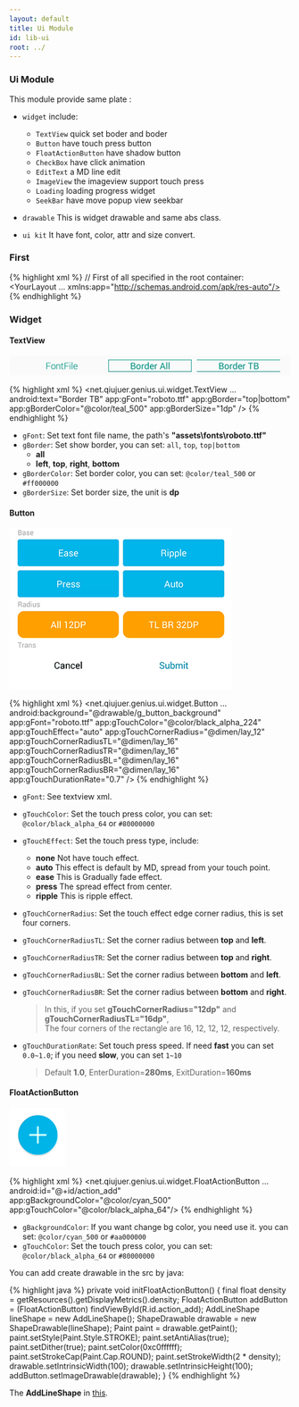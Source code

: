 ```yaml
---
layout: default
title: Ui Module
id: lib-ui
root: ../
---
```


### Ui Module

This module provide same plate :

* `widget` include:

    * `TextView` quick set boder and boder
    * `Button` have touch press button
    * `FloatActionButton` have shadow button
    * `CheckBox` have click animation
    * `EditText` a MD line edit    
    * `ImageView` the imageview support touch press
    * `Loading` loading progress widget
    * `SeekBar` have move popup view seekbar
    
* `drawable` This is widget drawable and same abs class.
* `ui kit` It have font, color, attr and size convert.


### First 

{% highlight xml %}
// First of all specified in the root container:
<YourLayout
    ...
    xmlns:app="http://schemas.android.com/apk/res-auto"/>
{% endhighlight %}


### Widget 

#### TextView 

![Img](../assets/images/textview.png)

{% highlight xml %}
<net.qiujuer.genius.ui.widget.TextView
    ...
    android:text="Border TB"
    app:gFont="roboto.ttf"
    app:gBorder="top|bottom"
    app:gBorderColor="@color/teal_500"
    app:gBorderSize="1dp" />
{% endhighlight %}

* `gFont`: Set text font file name, the path's **"assets\fonts\roboto.ttf"**
* `gBorder`: Set show border, you can set: `all`, `top`, `top|bottom`
    * **all** 
    * **left**, **top**, **right**, **bottom**
* `gBorderColor`: Set border color, you can set: `@color/teal_500` or `#ff000000`
* `gBorderSize`: Set border size, the unit is **dp**


#### Button 

![Img](../assets/images/button.gif)

{% highlight xml %}
 <net.qiujuer.genius.ui.widget.Button
    ...
    android:background="@drawable/g_button_background"
    app:gFont="roboto.ttf"
    app:gTouchColor="@color/black_alpha_224"
    app:gTouchEffect="auto"
    app:gTouchCornerRadius="@dimen/lay_12"
    app:gTouchCornerRadiusTL="@dimen/lay_16"
    app:gTouchCornerRadiusTR="@dimen/lay_16"
    app:gTouchCornerRadiusBL="@dimen/lay_16"
    app:gTouchCornerRadiusBR="@dimen/lay_16"
    app:gTouchDurationRate="0.7" />
{% endhighlight %}

* `gFont`: See textview xml.
* `gTouchColor`: Set the touch press color, you can set: `@color/black_alpha_64` or `#80000000`
* `gTouchEffect`: Set the touch press type, include:
    * **none** Not have touch effect.
    * **auto** This effect is default by MD, spread from your touch point.
    * **ease** This is Gradually fade effect.
    * **press** The spread effect from center.
    * **ripple** This is ripple effect.
* `gTouchCornerRadius`: Set the touch effect edge corner radius, this is set four corners.
* `gTouchCornerRadiusTL`: Set the corner radius between **top** and **left**.
* `gTouchCornerRadiusTR`: Set the corner radius between **top** and **right**.
* `gTouchCornerRadiusBL`: Set the corner radius between **bottom** and **left**.
* `gTouchCornerRadiusBR`: Set the corner radius between **bottom** and **right**.
 
    > In this, if you set **gTouchCornerRadius="12dp"** and **gTouchCornerRadiusTL="16dp"**,  
    > The four corners of the rectangle are 16, 12, 12, 12, respectively.
* `gTouchDurationRate`: Set touch press speed. 
If need **fast** you can set `0.0~1.0`; if you need **slow**, you can set `1~10`
 
    > Default **1.0**, EnterDuration=**280ms**, ExitDuration=**160ms**
    
    
    
#### FloatActionButton 

![Img](../assets/images/fab.gif)

{% highlight xml %}
<net.qiujuer.genius.ui.widget.FloatActionButton
    ... 
    android:id="@+id/action_add"    
    app:gBackgroundColor="@color/cyan_500"
    app:gTouchColor="@color/black_alpha_64"/>
{% endhighlight %}

* `gBackgroundColor`: If you want change bg color, you need use it. you can set: `@color/cyan_500` or `#aa000000`
* `gTouchColor`: Set the touch press color, you can set: `@color/black_alpha_64` or `#80000000`

You can add create drawable in the src by java:

{% highlight java %}
private void initFloatActionButton() {
    final float density = getResources().getDisplayMetrics().density;
    FloatActionButton addButton = (FloatActionButton) findViewById(R.id.action_add);
    AddLineShape lineShape = new AddLineShape();
    ShapeDrawable drawable = new ShapeDrawable(lineShape);
    Paint paint = drawable.getPaint();
    paint.setStyle(Paint.Style.STROKE);
    paint.setAntiAlias(true);
    paint.setDither(true);
    paint.setColor(0xc0ffffff);
    paint.setStrokeCap(Paint.Cap.ROUND);
    paint.setStrokeWidth(2 * density);
    drawable.setIntrinsicWidth(100);
    drawable.setIntrinsicHeight(100);
    addButton.setImageDrawable(drawable);
}
{% endhighlight %}

The **AddLineShape** in [this](https://github.com/qiujuer/Genius-Android/blob/master/caprice/sample/src/main/java/net/qiujuer/sample/genius/drawable/AddLineShape.java).